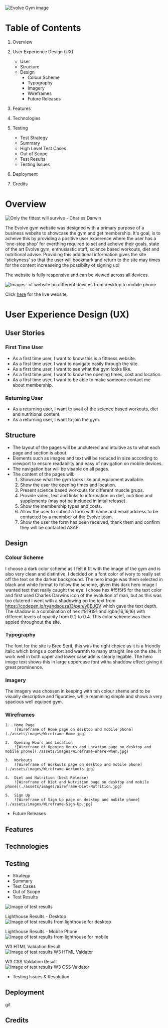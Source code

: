 ![Evolve Gym image](./assets/images/Evolvebanner.JPG)

# Table of Contents

1. Overview

2. User Experience Design (UX)
    - User
    - Structure
    - Design
        - Colour Scheme
        - Typography
        - Imagery
        - Wireframes
        - Future Releases

3. Features

4. Technologies

5. Testing
    - Test Strategy
    - Summary
    - High Level Test Cases
    - Out of Scope
    - Test Results
    - Testing Issues

6. Deployment

7. Credits

# Overview

![Only the fittest will survive - Charles Darwin](./assets/images/ReadmeQuote.JPG)

The Evolve gym website was designed with a primary purpose of a business website to showcase the gym and get membership. It's goal, is to acheive this by providing a positive user experence where the user has a 'one-stop shop' for everthing required to set and acheive their goals, state of the art Evolve gym, enthusiastic staff, science based workouts, diet and nutritional advise. Providing this additional information gives the site 'stickyness' so that the user will bookmark and return to the site may times for the content increaseing the possibilty of signing up!

The website is fully responsive and can be viewed across all devices.

![Images- of website on different devices from desktop to mobile phone](./assets/images/EvolveResponsive2.jpg)

Click [here](https://gelwood7.github.io/evolve-gym/) for the live website.

# User Experience Design (UX)

## User Stories

### First Time User
- As a first time user, I want to know this is a fittness website.
- As a first time user, I want to navigate easily through the site.
- As a first time user, I want to see what the gym looks like.
- As a first time user, I want to know the opening times, cost and location.
- As a first time user, I want to be able to make someone contact me about membership.  

### Returning User
- As a returning user, I want to avail of the science based workouts, diet and nutritional content.
- As a returning user, I want to join the gym.

## Structure

- The layout of the pages will be unclutered and intuitive as to what each page and section is about.
- Elements such as images and text will be reduced in size according to viewport to ensure readability and easy of navigation on mobile devices.
- The navigation bar will be visable on all pages.
- The content of the pages will:
    1. Showcase what the gym looks like and equipment available.
    2. Show the user the opening times and location.
    3. Present science based workouts for different muscle grups.
    4. Provide video, text and links to information on diet, nutrition and supplements (may not be included in inital release).
    5. Show the membership types and costs.
    6. Allow the user to submit a form with name and email address to be contacted by a menmber of the Evolve team.
    7. Show the user the form has been received, thank them and confirm they will be contacted ASAP.

## Design

### Colour Scheme  
I choose a dark color scheme as I felt it fit with the image of the gym and is also very clean and distintive. I decided on a font color of ivory to really set off the text on the darker background. The hero image was them selected in black and white format to follow the scheme, given this dark hero image I wanted text that really caught the eye. I chose hex #f5f5f5 for the text color and first used Charles Darwins icon of the evolution of man, but as this was too clutered I went with a shadowing on the text from https://codepen.io/ryandsouza13/pen/yEBJQV which gave the text depth. The shadow is a combination of hex #919191 and rgba(16,16,16) with different levels of opacity from 0.2 to 0.4. This color scheme was then appied throughout the site.

### Typography
The font for the site is Bree Serif, this was the right choice as it is a friendly italic which brings a comfort and warmth to many straight line on the site. It work well in both upper and lower case adn is clearly legable. The hero image text shows this in large uppercase font witha shaddow effect giving it great prominence.

### Imagery
The imagery was chossen in keeping with teh colour sheme and to be visually descriptive and figurative, while reamining simple and shows a very spacious well equiped gym.

### Wireframes  

    1.  Home Page  
        ![Wireframe of Home page on desktop and mobile phone](./assets/images/Wireframe-Home.jpg)

    2.  Opening Hours and Location  
        ![Wireframe of Opening Hours and Location page on desktop and mobile phone](./assets/images/Wireframe-Where-When.jpg)
    
    3.  Workouts  
        ![Wireframe of Workouts page on desktop and mobile phone](./assets/images/Wireframe-Workouts.jpg)

    4.  Diet and Nutrition (Next Release)  
        ![Wireframe of Diet and Nutrition page on desktop and mobile phone](./assets/images/Wireframe-Diet-Nutrition.jpg)
    
    5.  Sign Up  
        ![Wireframe of Sign Up page on desktop and mobile phone](./assets/images/Wireframe-Sign-Up.jpg)


- Future Releases

## Features

## Technologies

## Testing
- Strategy
- Summary
- Test Cases
- Out of Scope
- Test Results  

![Image of test results](./assets/images/Evolve-UAT.JPG)

Lighthouse Results - Desktop  
![Image of test results from lighthouse for desktop](./assets/images/Evolve-Lighthouse-Desktop.JPG)

Lighthouse Results - Mobile Phone  
![Image of test results from lighthouse for mobile](./assets/images/Evolve-Lighthouse-Mobile.JPG)

W3 HTML Valdation Result  
![Image of test results W3 HTML Valdator](./assets/images/W3-HTML-Validation.JPG)

W3 CSS Valdation Result  
![Image of test results W3 CSS Valdator](./assets/images/W3-CSS-Validation.JPG)

- Testing Issues & Resolution

## Deployment

git 

## Credits